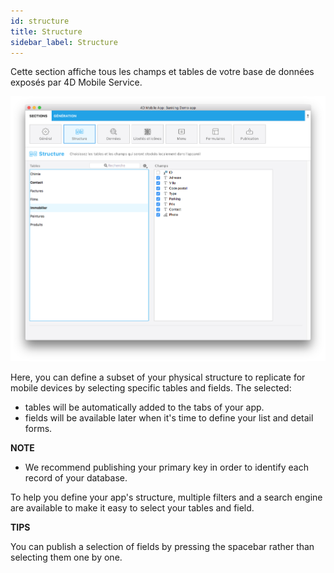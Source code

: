 ```yaml
---
id: structure
title: Structure
sidebar_label: Structure
---
```

Cette section affiche tous les champs et tables de votre base de données exposés par 4D Mobile Service.

![Structure section](assets/project-editor/Structure-section-4D-for-iOS.png)

Here, you can define a subset of your physical structure to replicate for mobile devices by selecting specific tables and fields. The selected:

* tables will be automatically added to the tabs of your app.
* fields will be available later when it's time to define your list and detail forms.<div class = "tips"> 

**NOTE**

* We recommend publishing your primary key in order to identify each record of your database.</div> 

To help you define your app's structure, multiple filters and a search engine are available to make it easy to select your tables and field.<div class = "tips"> 

**TIPS**

You can publish a selection of fields by pressing the spacebar rather than selecting them one by one.</div>